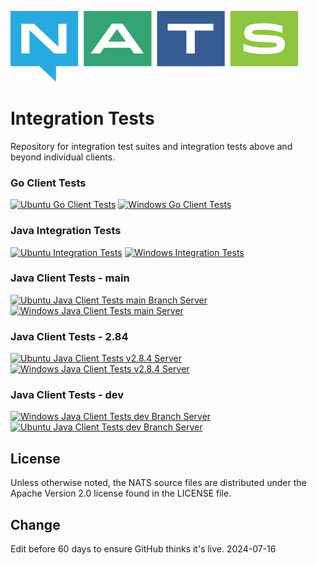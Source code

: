 ![NATS](images/large-logo.png)

# Integration Tests

Repository for integration test suites and integration tests above and beyond individual clients.

### Go Client Tests
[![Ubuntu Go Client Tests](https://github.com/nats-io/integration-tests/actions/workflows/go-client-tests-ubuntu.yml/badge.svg)](https://github.com/nats-io/integration-tests/actions/workflows/go-client-tests-ubuntu.yml)
[![Windows Go Client Tests](https://github.com/nats-io/integration-tests/actions/workflows/go-client-tests-windows.yml/badge.svg)](https://github.com/nats-io/integration-tests/actions/workflows/go-client-tests-windows.yml)

### Java Integration Tests
[![Ubuntu Integration Tests](https://github.com/nats-io/integration-tests/actions/workflows/integration-tests-ubuntu.yml/badge.svg)](https://github.com/nats-io/integration-tests/actions/workflows/integration-tests-ubuntu.yml)
[![Windows Integration Tests](https://github.com/nats-io/integration-tests/actions/workflows/integration-tests-windows.yml/badge.svg)](https://github.com/nats-io/integration-tests/actions/workflows/integration-tests-windows.yml)

### Java Client Tests - main 
[![Ubuntu Java Client Tests main Branch Server](https://github.com/nats-io/integration-tests/actions/workflows/java-client-tests-ubuntu.yml/badge.svg)](https://github.com/nats-io/integration-tests/actions/workflows/java-client-tests-ubuntu.yml)
[![Windows Java Client Tests main Server](https://github.com/nats-io/integration-tests/actions/workflows/java-client-tests-windows.yml/badge.svg)](https://github.com/nats-io/integration-tests/actions/workflows/java-client-tests-windows.yml)

### Java Client Tests - 2.84
[![Ubuntu Java Client Tests v2.8.4 Server](https://github.com/nats-io/integration-tests/actions/workflows/java-regression-tests-ubuntu-284.yml/badge.svg)](https://github.com/nats-io/integration-tests/actions/workflows/java-regression-tests-ubuntu-284.yml)
[![Windows Java Client Tests v2.8.4 Server](https://github.com/nats-io/integration-tests/actions/workflows/java-regression-tests-windows-284.yml/badge.svg)](https://github.com/nats-io/integration-tests/actions/workflows/java-regression-tests-windows-284.yml)

### Java Client Tests - dev
[![Windows Java Client Tests dev Branch Server](https://github.com/nats-io/integration-tests/actions/workflows/java-regression-tests-windows-dev.yml/badge.svg)](https://github.com/nats-io/integration-tests/actions/workflows/java-regression-tests-windows-dev.yml)
[![Ubuntu Java Client Tests dev Branch Server](https://github.com/nats-io/integration-tests/actions/workflows/java-regression-tests-ubuntu-dev.yml/badge.svg)](https://github.com/nats-io/integration-tests/actions/workflows/java-regression-tests-ubuntu-dev.yml)

## License

Unless otherwise noted, the NATS source files are distributed
under the Apache Version 2.0 license found in the LICENSE file.

## Change

Edit before 60 days to ensure GitHub thinks it's live. 2024-07-16
